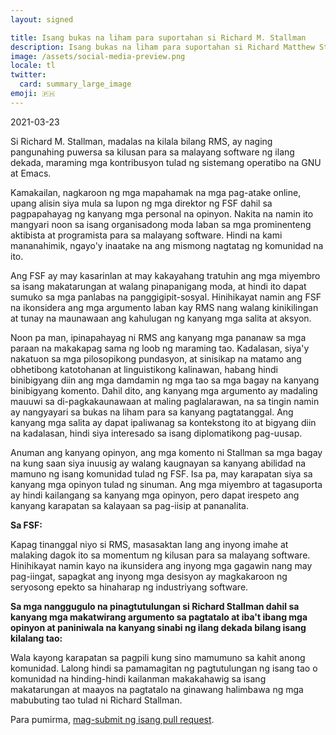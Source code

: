 ```yaml
---
layout: signed

title: Isang bukas na liham para suportahan si Richard M. Stallman
description: Isang bukas na liham para suportahan si Richard Matthew Stallman sa kanyang muling pagbabalik sa Pundasyon para sa Malayang Software
image: /assets/social-media-preview.png
locale: tl
twitter:
  card: summary_large_image
emoji: 🇵🇭
---
```


2021-03-23

Si Richard M. Stallman, madalas na kilala bilang RMS, 
ay naging pangunahing puwersa sa kilusan para sa 
malayang software ng ilang dekada, maraming mga kontribusyon 
tulad ng sistemang operatibo na GNU at Emacs.

Kamakailan, nagkaroon ng mga mapahamak na mga pag-atake online, 
upang alisin siya mula sa lupon ng mga direktor ng FSF dahil 
sa pagpapahayag ng kanyang mga personal na opinyon. Nakita na namin 
ito mangyari noon sa isang organisadong moda laban sa mga 
prominenteng aktibista at programista para sa malayang software. 
Hindi na kami mananahimik, ngayo'y inaatake na ang mismong 
nagtatag ng komunidad na ito.

Ang FSF ay may kasarinlan at may kakayahang tratuhin ang 
mga miyembro sa isang makatarungan at walang pinapanigang moda, at hindi ito 
dapat sumuko sa mga panlabas na panggigipit-sosyal. Hinihikayat namin ang 
FSF na ikonsidera ang mga argumento laban kay RMS nang walang kinikilingan 
at tunay na maunawaan ang kahulugan ng kanyang mga salita at aksyon.

Noon pa man, ipinapahayag ni RMS ang kanyang mga pananaw sa mga paraan 
na makakapag sama ng loob ng maraming tao. Kadalasan, siya'y nakatuon sa mga 
pilosopikong pundasyon, at sinisikap na matamo ang obhetibong 
katotohanan at linguistikong kalinawan, habang hindi binibigyang diin ang mga
damdamin ng mga tao sa mga bagay na kanyang binibigyang komento. Dahil dito,
ang kanyang mga argumento ay madaling mauuwi sa di-pagkakaunawaan at maling
paglalarawan, na sa tingin namin ay nangyayari sa bukas na liham para sa kanyang pagtatanggal.
Ang kanyang mga salita ay dapat ipaliwanag sa kontekstong ito at
bigyang diin na kadalasan, hindi siya interesado sa isang diplomatikong
pag-uusap.

Anuman ang kanyang opinyon, ang mga komento ni Stallman sa mga bagay na 
kung saan siya inuusig ay walang kaugnayan sa kanyang 
abilidad na mamuno ng isang komunidad tulad ng FSF. 
Isa pa, may karapatan siya sa kanyang mga opinyon tulad 
ng sinuman. Ang mga miyembro at tagasuporta ay hindi kailangang 
sa kanyang mga opinyon, pero dapat irespeto ang kanyang
karapatan sa kalayaan sa pag-iisip at pananalita.

**Sa FSF:**

Kapag tinanggal niyo si RMS, masasaktan lang ang inyong imahe at malaking dagok 
ito sa momentum ng kilusan para sa malayang software. 
Hinihikayat namin kayo na ikunsidera ang inyong mga gagawin nang may pag-iingat, 
sapagkat ang inyong mga desisyon ay magkakaroon ng seryosong epekto 
sa hinaharap ng industriyang software.


**Sa mga nanggugulo na pinagtutulungan si Richard Stallman dahil sa 
kanyang mga makatwirang argumento sa pagtatalo at iba't ibang mga opinyon at paniniwala 
na kanyang sinabi ng ilang dekada bilang isang kilalang tao:**
    
Wala kayong karapatan sa pagpili kung sino mamumuno sa kahit anong komunidad. 
Lalong hindi sa pamamagitan ng pagtutulungan ng isang tao o komunidad na hinding-hindi kailanman 
makakahawig sa isang makatarungan at maayos na pagtatalo na ginawang halimbawa 
ng mga mabubuting tao tulad ni Richard Stallman.

Para pumirma, [mag-submit ng isang pull request](https://github.com/rms-support-letter/rms-support-letter.github.io/pulls).
